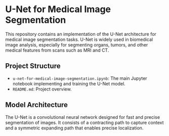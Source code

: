 # U-Net for Medical Image Segmentation

This repository contains an implementation of the U-Net architecture for medical image segmentation tasks. U-Net is widely used in biomedical image analysis, especially for segmenting organs, tumors, and other medical features from scans such as MRI and CT.

##  Project Structure
- `u-net-for-medical-image-segmentation.ipynb`: The main Jupyter notebook implementing and training the U-Net model.
- `README.md`: Project overview.

## Model Architecture
The U-Net is a convolutional neural network designed for fast and precise segmentation of images. It consists of a contracting path to capture context and a symmetric expanding path that enables precise localization.

